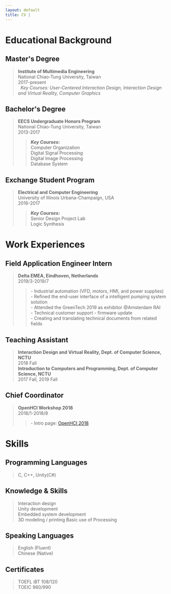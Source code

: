 ```yaml
---
layout: default
title: CV | 
---
```


# Educational Background

## Master's Degree

> **Institute of Multimedia Engineering**  
National Chiao-Tung University, Taiwan  
2017-present  
&nbsp;
> *Key Courses: User-Centered Interaction Design, Interaction Design and Virtual Reality, Computer Graphics*  

## Bachelor's Degree

> **EECS Undergraduate Honors Program**  
National Chiao-Tung University, Taiwan  
2013-2017  
>> ***Key Courses:***  
Computer Organization  
Digital Signal Processing  
Digital Image Processing  
Database System  

## Exchange Student Program

> **Electrical and Computer Engineering**  
University of Illinois Urbana-Champaign, USA  
2016-2017  
>> ***Key Courses:***  
Senior Design Project Lab  
Logic Synthesis  

# Work Experiences

## Field Application Engineer Intern

> **Delta EMEA, Eindhoven, Netherlands**  
2019/3-2019/7  
>>\- Industrial automation (VFD, motors, HMI, and power supplies)  
\- Refined the end-user interface of a intelligent pumping system solution  
\- Attended the GreenTech 2019 as exhibitor @Amsterdam RAI  
\- Technical customer support - firmware update  
\- Creating and translating technical documents from related fields  

## Teaching Assistant

> **Interaction Design and Virtual Reality, Dept. of Computer Science, NCTU**  
2018 Fall  
> **Introduction to Computers and Programming, Dept. of Computer Science, NCTU**  
2017 Fall, 2019 Fall  

## Chief Coordinator

> **OpenHCI Workshop 2018**  
2018/1-2018/8  
>> \- Intro page: [OpenHCI 2018](https:www.openhci.com/2018/index.html)  

# Skills

## Programming Languages

> C, C++, Unity(C#)

## Knowledge & Skills

> Interaction design  
Unity development  
Embedded system development  
3D modeling / printing
Basic use of Processing  

## Speaking Languages

> English (Fluent)  
Chinese (Native)  

## Certificates

> TOEFL iBT 108/120  
TOEIC 960/990  
